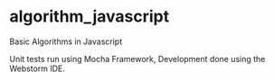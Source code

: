 # algorithm_javascript
Basic Algorithms in Javascript

Unit tests run using Mocha Framework, 
Development done using the Webstorm IDE.
